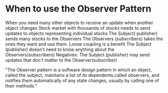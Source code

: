 # When to use the Observer Pattern

When you need many other objects to receive an update when another object changes
	Stock market with thousands of stocks needs to send updates to objects representing individual stocks
	The Subject(	publisher) sends many stocks to the Observers
	The	Observers (subscribers) takes the ones they want and use them.
Loose coupling is a benefit
	The Subject (publisher) doesn't need to know anything about the Observers(subscribers)
Negatives: The Subject (publisher) may send updates that don't matter to the Observer(subscriber)

"The Observer pattern is a software design pattern in which an object, called the subject, maintains a list of its dependents,called observers, 
and notifies them automatically of any state changes, usually by calling one of their methods." 	
	
	
	
